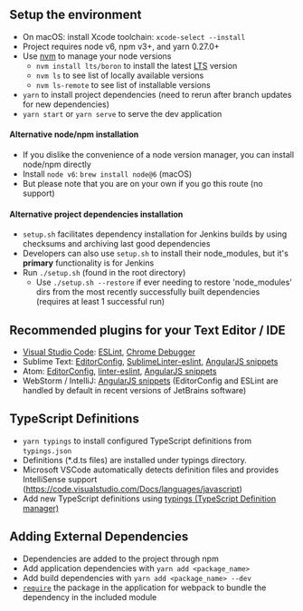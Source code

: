 ## Setup the environment

* On macOS: install Xcode toolchain: `xcode-select --install`
* Project requires node v6, npm v3+, and yarn 0.27.0+
* Use [nvm](https://github.com/creationix/nvm) to manage your node versions
  * `nvm install lts/boron` to install the latest [LTS](https://github.com/nodejs/LTS) version
  * `nvm ls` to see list of locally available versions
  * `nvm ls-remote` to see list of installable versions
* `yarn` to install project dependencies (need to rerun after branch updates for new dependencies)
* `yarn start` or `yarn serve` to serve the dev application

#### Alternative node/npm installation
* If you dislike the convenience of a node version manager, you can install node/npm directly
* Install `node v6`: `brew install node@6` (macOS)
* But please note that you are on your own if you go this route (no support)

#### Alternative project dependencies installation
* `setup.sh` facilitates dependency installation for Jenkins builds by using checksums and archiving last good dependencies
* Developers can also use `setup.sh` to install their node_modules, but it's **primary** functionality is for Jenkins
* Run `./setup.sh` (found in the root directory)
  * Use `./setup.sh --restore` if ever needing to restore 'node_modules' dirs from the most recently successfully built dependencies (requires at least 1 successful run)

## Recommended plugins for your Text Editor / IDE

* [Visual Studio Code](https://code.visualstudio.com/): [ESLint](https://marketplace.visualstudio.com/items?itemName=dbaeumer.vscode-eslint), [Chrome Debugger](https://marketplace.visualstudio.com/items?itemName=msjsdiag.debugger-for-chrome)
* Sublime Text: [EditorConfig](https://github.com/sindresorhus/editorconfig-sublime),  [SublimeLinter-eslint](https://github.com/roadhump/SublimeLinter-eslint), [AngularJS snippets](https://github.com/johnpapa/angular-styleguide/tree/master/a1#sublime-text)
* Atom: [EditorConfig](https://github.com/sindresorhus/atom-editorconfig), [linter-eslint](https://github.com/AtomLinter/linter-eslint), [AngularJS snippets](https://github.com/johnpapa/angular-styleguide/tree/master/a1#atom)
* WebStorm / IntelliJ: [AngularJS snippets](https://github.com/johnpapa/angular-styleguide/tree/master/a1#webstorm) (EditorConfig and ESLint are handled by default in recent versions of JetBrains software)

## TypeScript Definitions

* `yarn typings` to install configured TypeScript definitions from `typings.json`
* Definitions (\*.d.ts files) are installed under typings directory.
* Microsoft VSCode automatically detects definition files and provides IntelliSense support (https://code.visualstudio.com/Docs/languages/javascript)
* Add new TypeScript definitions using [typings (TypeScript Definition manager)](https://github.com/typings/typings)

## Adding External Dependencies

* Dependencies are added to the project through npm
* Add application dependencies with `yarn add <package_name>`
* Add build dependencies with `yarn add <package_name> --dev`
* [`require`](https://webpack.github.io/docs/commonjs.html) the package in the application for webpack to bundle the dependency in the included module
